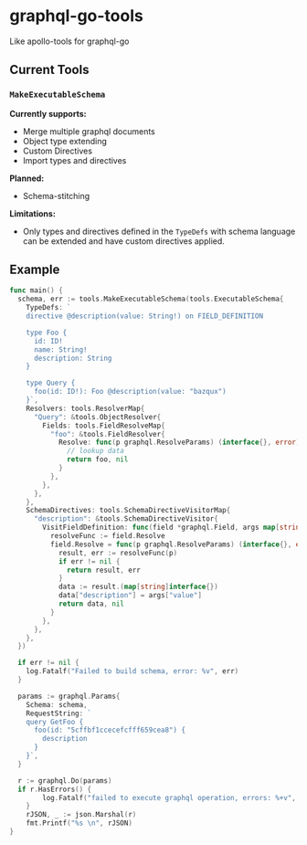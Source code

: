 # graphql-go-tools

Like apollo-tools for graphql-go

## Current Tools

### `MakeExecutableSchema`

**Currently supports:**

- Merge multiple graphql documents
- Object type extending
- Custom Directives
- Import types and directives

**Planned:**

- Schema-stitching

**Limitations:**

- Only types and directives defined in the `TypeDefs` with schema language can be extended and have custom directives applied.

## Example

```go
func main() {
  schema, err := tools.MakeExecutableSchema(tools.ExecutableSchema{
    TypeDefs: `
    directive @description(value: String!) on FIELD_DEFINITION

    type Foo {
      id: ID!
      name: String!
      description: String
    }

    type Query {
      foo(id: ID!): Foo @description(value: "bazqux")
    }`,
    Resolvers: tools.ResolverMap{
      "Query": &tools.ObjectResolver{
        Fields: tools.FieldResolveMap{
          "foo": &tools.FieldResolver{
            Resolve: func(p graphql.ResolveParams) (interface{}, error) {
              // lookup data
              return foo, nil
            }
          },
        },
      },
    },
    SchemaDirectives: tools.SchemaDirectiveVisitorMap{
      "description": &tools.SchemaDirectiveVisitor{
        VisitFieldDefinition: func(field *graphql.Field, args map[string]interface{}) {
          resolveFunc := field.Resolve
          field.Resolve = func(p graphql.ResolveParams) (interface{}, error) {
            result, err := resolveFunc(p)
            if err != nil {
              return result, err
            }
            data := result.(map[string]interface{})
            data["description"] = args["value"]
            return data, nil
          }
        },
      },
    },
  })

  if err != nil {
    log.Fatalf("Failed to build schema, error: %v", err)
  }

  params := graphql.Params{
    Schema: schema,
    RequestString: `
    query GetFoo {
      foo(id: "5cffbf1ccecefcfff659cea8") {
        description
      }
    }`,
  }

  r := graphql.Do(params)
  if r.HasErrors() {
		log.Fatalf("failed to execute graphql operation, errors: %+v", r.Errors)
	}
	rJSON, _ := json.Marshal(r)
	fmt.Printf("%s \n", rJSON)
}

```
